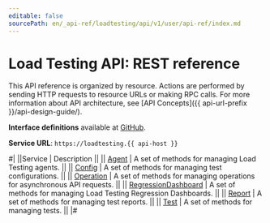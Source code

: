 ```yaml
---
editable: false
sourcePath: en/_api-ref/loadtesting/api/v1/user/api-ref/index.md
---
```


# Load Testing API: REST reference

This API reference is organized by resource. Actions are performed by sending HTTP requests to resource URLs or making RPC calls. For more information about API architecture, see [API Concepts]({{ api-url-prefix }}/api-design-guide/).

**Interface definitions** available at [GitHub](https://github.com/yandex-cloud/cloudapi/tree/master/yandex/cloud/loadtesting/api/v1).

**Service URL**: `https://loadtesting.{{ api-host }}`

#|
||Service | Description ||
|| [Agent](Agent/index.md) | A set of methods for managing Load Testing agents. ||
|| [Config](Config/index.md) | A set of methods for managing test configurations. ||
|| [Operation](Operation/index.md) | A set of methods for managing operations for asynchronous API requests. ||
|| [RegressionDashboard](RegressionDashboard/index.md) | A set of methods for managing Load Testing Regression Dashboards. ||
|| [Report](Report/index.md) | A set of methods for managing test reports. ||
|| [Test](Test/index.md) | A set of methods for managing tests. ||
|#